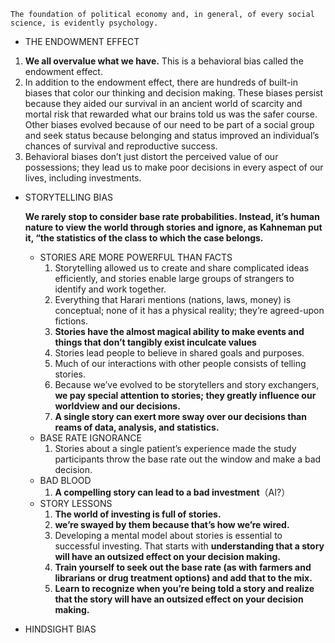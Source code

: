 ```text
The foundation of political economy and, in general, of every social science, is evidently psychology.
```

- THE ENDOWMENT EFFECT

1. **We all overvalue what we have.** This is a behavioral bias called the endowment effect.
2. In addition to the endowment effect, there are hundreds of built-in biases that color our thinking and decision making. These biases persist because they aided our survival in an ancient world of scarcity and mortal risk that rewarded what our brains told us was the safer course. Other biases evolved because of our need to be part of a social group and seek status because belonging and status improved an individual’s chances of survival and reproductive success.
3. Behavioral biases don’t just distort the perceived value of our possessions; they lead us to make poor decisions in every aspect of our lives, including investments.

- STORYTELLING BIAS

  **We rarely stop to consider base rate probabilities. Instead, it’s human nature to view the world through stories and ignore, as Kahneman put it, “the statistics of the class to which the case belongs.**
   - STORIES ARE MORE POWERFUL THAN FACTS
     1. Storytelling allowed us to create and share complicated ideas efficiently, and stories enable large groups of strangers to identify and work together.
     2. Everything that Harari mentions (nations, laws, money) is conceptual; none of it has a physical reality; they’re agreed-upon fictions. 
     3. **Stories have the almost magical ability to make events and things that don’t tangibly exist inculcate values**
     4. Stories lead people to believe in shared goals and purposes.
     5. Much of our interactions with other people consists of telling stories.
     6. Because we’ve evolved to be storytellers and story exchangers, **we pay special attention to stories; they greatly influence our worldview and our decisions.**
     7. **A single story can exert more sway over our decisions than reams of data, analysis, and statistics.**
   - BASE RATE IGNORANCE
     1. Stories about a single patient’s experience made the study participants throw the base rate out the window and make a bad decision.
   - BAD BLOOD
     1. **A compelling story can lead to a bad investment**（AI?）
   - STORY LESSONS
     1. **The world of investing is full of stories.**
     2. **we’re swayed by them because that’s how we’re wired.**
     3. Developing a mental model about stories is essential to successful investing. That starts with **understanding that a story will have an outsized effect on your decision making.**
     4. **Train yourself to seek out the base rate (as with farmers and librarians or drug treatment options) and add that to the mix.**
     5. **Learn to recognize when you’re being told a story and realize that the story will have an outsized effect on your decision making.**

- HINDSIGHT BIAS
   